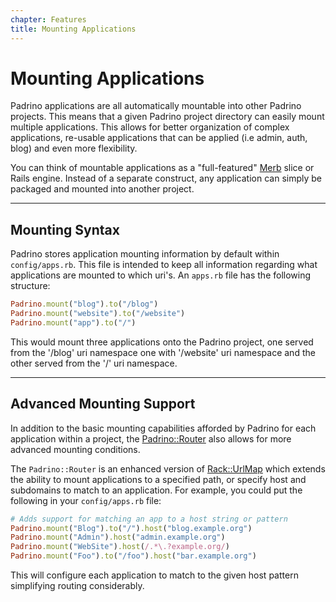 ```yaml
---
chapter: Features
title: Mounting Applications
---
```


# Mounting Applications

Padrino applications are all automatically mountable into other Padrino
projects. This means that a given Padrino project directory can easily mount
multiple applications. This allows for better organization of complex
applications, re-usable applications that can be applied (i.e admin, auth, blog)
and even more flexibility.

You can think of mountable applications as a "full-featured"
[Merb](https://github.com/merb/merb "Merb") slice or Rails engine. Instead of a
separate construct, any application can simply be packaged and mounted into
another project.

--------------------------------------------------------------------------------

## Mounting Syntax

Padrino stores application mounting information by default within
`config/apps.rb`. This file is intended to keep all information regarding what
applications are mounted to which uri's. An `apps.rb` file has the following
structure:

```ruby
Padrino.mount("blog").to("/blog")
Padrino.mount("website").to("/website")
Padrino.mount("app").to("/")
```

This would mount three applications onto the Padrino project, one served from
the '/blog' uri namespace one with '/website' uri namespace and the other served
from the '/' uri namespace.

--------------------------------------------------------------------------------

## Advanced Mounting Support

In addition to the basic mounting capabilities afforded by Padrino for each
application within a project, the
[Padrino::Router](http://github.com/padrino/padrino-framework/blob/master/padrino-core/lib/padrino-core/router.rb)
also allows for more advanced mounting conditions.

The `Padrino::Router` is an enhanced version of
[Rack::UrlMap](http://github.com/rack/rack/blob/master/lib/rack/urlmap.rb) which
extends the ability to mount applications to a specified path, or specify host
and subdomains to match to an application. For example, you could put the
following in your `config/apps.rb` file:

```ruby
# Adds support for matching an app to a host string or pattern
Padrino.mount("Blog").to("/").host("blog.example.org")
Padrino.mount("Admin").host("admin.example.org")
Padrino.mount("WebSite").host(/.*\.?example.org/)
Padrino.mount("Foo").to("/foo").host("bar.example.org")
```

This will configure each application to match to the given host pattern
simplifying routing considerably.
